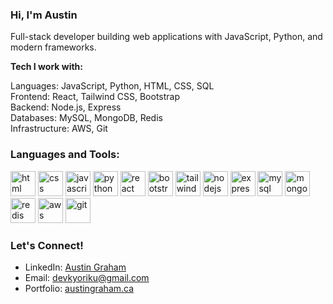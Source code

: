 ### Hi, I'm Austin

Full-stack developer building web applications with JavaScript, Python, and modern frameworks.

**Tech I work with:**

Languages: JavaScript, Python, HTML, CSS, SQL  
Frontend: React, Tailwind CSS, Bootstrap  
Backend: Node.js, Express  
Databases: MySQL, MongoDB, Redis  
Infrastructure: AWS, Git

### Languages and Tools:
  <p align="left"> 
    <a href="https://developer.mozilla.org/en-US/docs/Web/HTML" target="_blank" rel="noreferrer"><img src="https://skillicons.dev/icons?i=html" alt="html" width="40" height="40"/></a> 
    <a href="https://developer.mozilla.org/en-US/docs/Web/CSS" target="_blank" rel="noreferrer"><img src="https://skillicons.dev/icons?i=css" alt="css" width="40" height="40"/></a>
    <a href="https://developer.mozilla.org/en-US/docs/Web/JavaScript" target="_blank" rel="noreferrer"><img src="https://skillicons.dev/icons?i=js" alt="javascript" width="40" height="40"/></a>
    <a href="https://www.python.org/" target="_blank" rel="noreferrer"><img src="https://skillicons.dev/icons?i=py" alt="python" width="40" height="40"/></a>
    <a href="https://react.dev/" target="_blank" rel="noreferrer"><img src="https://skillicons.dev/icons?i=react" alt="react" width="40" height="40"/></a>
    <a href="https://getbootstrap.com" target="_blank" rel="noreferrer"><img src="https://skillicons.dev/icons?i=bootstrap" alt="bootstrap" width="40" height="40"/></a>
    <a href="https://tailwindcss.com/" target="_blank" rel="noreferrer"><img src="https://skillicons.dev/icons?i=tailwind" alt="tailwind" width="40" height="40"/></a>
    <a href="https://nodejs.org" target="_blank" rel="noreferrer"><img src="https://skillicons.dev/icons?i=nodejs" alt="nodejs" width="40" height="40"/></a>
    <a href="https://expressjs.com" target="_blank" rel="noreferrer"><img src="https://skillicons.dev/icons?i=express" alt="express" width="40" height="40"/></a>
    <a href="https://www.mysql.com/" target="_blank" rel="noreferrer"><img src="https://skillicons.dev/icons?i=mysql" alt="mysql" width="40" height="40"/></a>
    <a href="https://www.mongodb.com/" target="_blank" rel="noreferrer"><img src="https://skillicons.dev/icons?i=mongodb" alt="mongodb" width="40" height="40"/></a>
    <a href="https://redis.io/" target="_blank" rel="noreferrer"><img src="https://skillicons.dev/icons?i=redis" alt="redis" width="40" height="40"/></a>
    <a href="https://aws.amazon.com/" target="_blank" rel="noreferrer"><img src="https://skillicons.dev/icons?i=aws" alt="aws" width="40" height="40"/></a>
    <a href="https://git-scm.com/" target="_blank" rel="noreferrer"><img src="https://skillicons.dev/icons?i=git" alt="git" width="40" height="40"/></a>
  </p>

### Let's Connect!
- LinkedIn: <a href="https://www.linkedin.com/in/austingraham1/" target="_blank">Austin Graham</a>
- Email: <a href="mailto:devkyoriku@gmail.com">devkyoriku@gmail.com</a>
- Portfolio: <a href="https://www.austingraham.ca" target="_blank">austingraham.ca</a>
